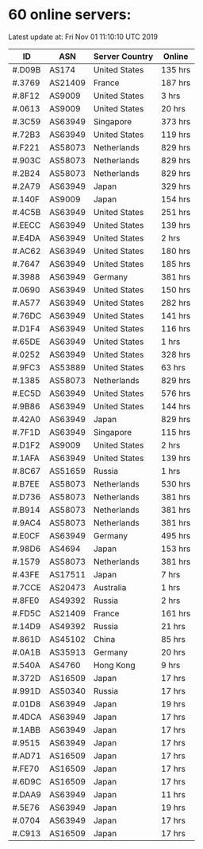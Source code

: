 # 60 online servers:

Latest update at: Fri Nov 01 11:10:10 UTC 2019

| ID | ASN | Server Country | Online |
| -- | --- | -------------- | ------ |
| #.D09B | AS174 | United States | 135 hrs |
| #.3769 | AS21409 | France | 187 hrs |
| #.8F12 | AS9009 | United States | 3 hrs |
| #.0613 | AS9009 | United States | 20 hrs |
| #.3C59 | AS63949 | Singapore | 373 hrs |
| #.72B3 | AS63949 | United States | 119 hrs |
| #.F221 | AS58073 | Netherlands | 829 hrs |
| #.903C | AS58073 | Netherlands | 829 hrs |
| #.2B24 | AS58073 | Netherlands | 829 hrs |
| #.2A79 | AS63949 | Japan | 329 hrs |
| #.140F | AS9009 | Japan | 154 hrs |
| #.4C5B | AS63949 | United States | 251 hrs |
| #.EECC | AS63949 | United States | 139 hrs |
| #.E4DA | AS63949 | United States | 2 hrs |
| #.AC62 | AS63949 | United States | 180 hrs |
| #.7647 | AS63949 | United States | 185 hrs |
| #.3988 | AS63949 | Germany | 381 hrs |
| #.0690 | AS63949 | United States | 150 hrs |
| #.A577 | AS63949 | United States | 282 hrs |
| #.76DC | AS63949 | United States | 141 hrs |
| #.D1F4 | AS63949 | United States | 116 hrs |
| #.65DE | AS63949 | United States | 1 hrs |
| #.0252 | AS63949 | United States | 328 hrs |
| #.9FC3 | AS53889 | United States | 63 hrs |
| #.1385 | AS58073 | Netherlands | 829 hrs |
| #.EC5D | AS63949 | United States | 576 hrs |
| #.9B86 | AS63949 | United States | 144 hrs |
| #.42A0 | AS63949 | Japan | 829 hrs |
| #.7F1D | AS63949 | Singapore | 115 hrs |
| #.D1F2 | AS9009 | United States | 2 hrs |
| #.1AFA | AS63949 | United States | 139 hrs |
| #.8C67 | AS51659 | Russia | 1 hrs |
| #.B7EE | AS58073 | Netherlands | 530 hrs |
| #.D736 | AS58073 | Netherlands | 381 hrs |
| #.B914 | AS58073 | Netherlands | 381 hrs |
| #.9AC4 | AS58073 | Netherlands | 381 hrs |
| #.E0CF | AS63949 | Germany | 495 hrs |
| #.98D6 | AS4694 | Japan | 153 hrs |
| #.1579 | AS58073 | Netherlands | 381 hrs |
| #.43FE | AS17511 | Japan | 7 hrs |
| #.7CCE | AS20473 | Australia | 1 hrs |
| #.8FE0 | AS49392 | Russia | 2 hrs |
| #.FD5C | AS21409 | France | 161 hrs |
| #.14D9 | AS49392 | Russia | 21 hrs |
| #.861D | AS45102 | China | 85 hrs |
| #.0A1B | AS35913 | Germany | 20 hrs |
| #.540A | AS4760 | Hong Kong | 9 hrs |
| #.372D | AS16509 | Japan | 17 hrs |
| #.991D | AS50340 | Russia | 17 hrs |
| #.01D8 | AS63949 | Japan | 19 hrs |
| #.4DCA | AS63949 | Japan | 17 hrs |
| #.1ABB | AS63949 | Japan | 17 hrs |
| #.9515 | AS63949 | Japan | 17 hrs |
| #.AD71 | AS16509 | Japan | 17 hrs |
| #.FE70 | AS16509 | Japan | 17 hrs |
| #.6D9C | AS16509 | Japan | 17 hrs |
| #.DAA9 | AS63949 | Japan | 11 hrs |
| #.5E76 | AS63949 | Japan | 19 hrs |
| #.0704 | AS63949 | Japan | 17 hrs |
| #.C913 | AS16509 | Japan | 17 hrs |

